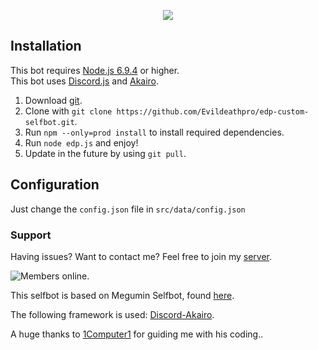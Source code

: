 <p align="center">
    <a href=https://github.com/Evildeathpro/edp-custom-selfbot>
        <img src=https://u.nya.is/uckdrf.png/>
    </a>
</p>  

## Installation
This bot requires [Node.js 6.9.4](https://nodejs.org/en/) or higher.  
This bot uses [Discord.js](https://discord.js.org/) and [Akairo](https://1computer1.github.io/discord-akairo).  

1. Download [git](https://git-scm.com/downloads).
2. Clone with `git clone https://github.com/Evildeathpro/edp-custom-selfbot.git`.
3. Run `npm --only=prod install` to install required dependencies.
4. Run `node edp.js` and enjoy!
5. Update in the future by using `git pull`.

## Configuration
Just change the `config.json` file in `src/data/config.json`

### Support
Having issues? Want to contact me? Feel free to join my [server](https://discord.gg/jj5FzF7/).  

![Members online](https://discordapp.com/api/guilds/307623291479130132/embed.png).

This selfbot is based on Megumin Selfbot, found [here](https://github.com/1Computer1/megumin-selfbot).

The following framework is used: [Discord-Akairo](https://github.com/1Computer1/discord-akairo).

A huge thanks to [1Computer1](https://github.com/1Computer1) for guiding me with his coding..
